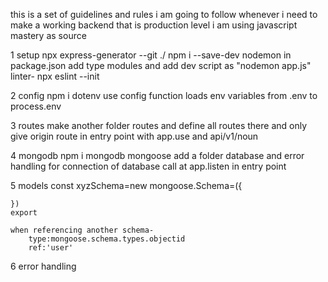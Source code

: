 this is a set of guidelines and rules i am going to follow whenever i need to make a working  backend that is production level i am using javascript mastery as source

1 setup
    npx express-generator --git ./
    npm i --save-dev nodemon
    in package.json add type modules and add dev script as "nodemon app.js"
    linter- npx eslint --init

2 config 
    npm i dotenv
    use config function loads env variables from .env to process.env

3 routes
    make another folder routes and define all routes there and only give origin route in entry point with app.use and api/v1/noun
    
4 mongodb
    npm i mongodb mongoose
    add a folder database and error handling for connection of database
    call at app.listen in entry point

5 models
    const xyzSchema=new mongoose.Schema=({

    })
    export

    when referencing another schema-
        type:mongoose.schema.types.objectid
        ref:'user'

6 error handling
    